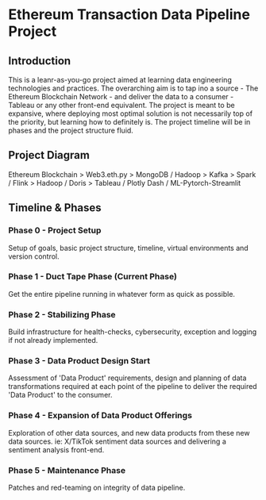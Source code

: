 # Ethereum Transaction Data Pipeline Project
## Introduction
This is a leanr-as-you-go project aimed at learning data engineering technologies and practices. The overarching aim is to tap ino a source - The Ethereum Blockchain Network - and deliver the data to a consumer - Tableau or any other front-end equivalent.
The project is meant to be expansive, where deploying most optimal solution is not necessarily top of the priority, but learning how to definitely is.
The project timeline will be in phases and the project structure fluid.

## Project Diagram
Ethereum Blockchain > 
Web3.eth.py > 
MongoDB / Hadoop > 
Kafka > 
Spark / Flink > 
Hadoop / Doris > 
Tableau / Plotly Dash / ML-Pytorch-Streamlit

## Timeline & Phases
### Phase 0 - Project Setup
Setup of goals, basic project structure, timeline, virtual environments and version control.

### Phase 1 - Duct Tape Phase (Current Phase)
Get the entire pipeline running in whatever form as quick as possible.

### Phase 2 - Stabilizing Phase
Build infrastructure for health-checks, cybersecurity, exception and logging if not already implemented.

### Phase 3 - Data Product Design Start
Assessment of 'Data Product' requirements, design and planning of data transformations required at each point of the pipeline to deliver the required 'Data Product' to the consumer.

### Phase 4 - Expansion of Data Product Offerings
Exploration of other data sources, and new data products from these new data sources. ie: X/TikTok sentiment data sources and delivering a sentiment analysis front-end.

### Phase 5 - Maintenance Phase
Patches and red-teaming on integrity of data pipeline.
